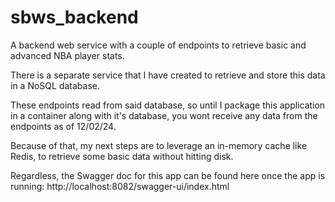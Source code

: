 # sbws_backend
A backend web service with a couple of endpoints to retrieve basic and advanced NBA player stats.

There is a separate service that I have created to retrieve and store this data in a NoSQL database.

These endpoints read from said database, so until I package this application in a container along with it's database, you wont receive any data from the endpoints as of 12/02/24. 

Because of that, my next steps are to leverage an in-memory cache like Redis, to retrieve some basic data without hitting disk.

Regardless, the Swagger doc for this app can be found here once the app is running: http://localhost:8082/swagger-ui/index.html

